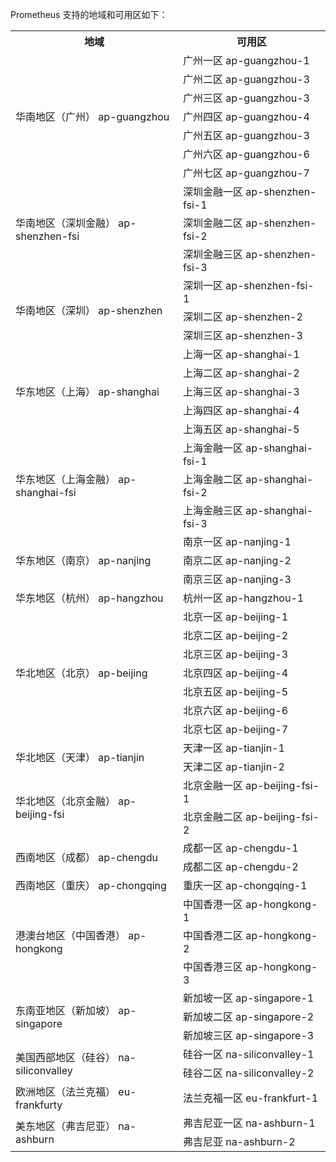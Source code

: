  Prometheus 支持的地域和可用区如下：

 <table>
    <tr>
     <th ><span>地域</span></th>
     <th ><span>可用区</span></th>
    </tr>
    <tr>
     <td rowspan="7"><span>华南地区（广州） ap-guangzhou</span></td>
     <td ><span>广州一区 ap-guangzhou-1</span></td>
    </tr>
		   <tr>
     <td ><span>广州二区 ap-guangzhou-3</span></td>
    </tr>
    <tr>
     <td ><span>广州三区 ap-guangzhou-3</span></td>
    </tr>
    <tr>
     <td ><span>广州四区 ap-guangzhou-4</span></td>
    </tr>
		   <tr>
     <td ><span>广州五区 ap-guangzhou-3</span></td>
    </tr>
     <td ><span>广州六区 ap-guangzhou-6</span></td>
    </tr>
    <tr>
     <td ><span>广州七区 ap-guangzhou-7</span></td>
    </tr>
    <tr>
     <td rowspan="3"><span>华南地区（深圳金融） ap-shenzhen-fsi</span></td>
     <td ><span>深圳金融一区 ap-shenzhen-fsi-1</span></td>
    </tr>
    <tr>
     <td ><span>深圳金融二区 ap-shenzhen-fsi-2 </span></td>
    </tr>
    <tr>
     <td ><span>深圳金融三区 ap-shenzhen-fsi-3</span></td>
    </tr>
    <tr>
     <td rowspan="3" ><span>华南地区（深圳） ap-shenzhen</span></td>
     <td ><span>深圳一区 ap-shenzhen-fsi-1</span></td>
    </tr>
    <tr>
     <td ><span>深圳二区 ap-shenzhen-2 </span></td>
    </tr>
    <tr>
     <td ><span>深圳三区 ap-shenzhen-3</span></td>
    </tr>
    <tr>
     <td rowspan="5"><span>华东地区（上海） ap-shanghai</span></td>
     <td ><span>上海一区 ap-shanghai-1</span></td>
    </tr>
    <tr>
     <td ><span>上海二区 ap-shanghai-2</span></td>
    </tr>
    <tr>
     <td ><span>上海三区 ap-shanghai-3</span></td>
    </tr>
    <tr>
     <td ><span>上海四区 ap-shanghai-4</span></td>
    </tr>
    <tr>
     <td ><span>上海五区 ap-shanghai-5</span></td>
    </tr>
    <tr>
     <td rowspan="3"><span>华东地区（上海金融） ap-shanghai-fsi</span></td>
     <td ><span>上海金融一区 ap-shanghai-fsi-1</span></td>
    </tr>
    <tr>
     <td ><span>上海金融二区 ap-shanghai-fsi-2</span></td>
    </tr>
    <tr>
     <td ><span>上海金融三区 ap-shanghai-fsi-3</span></td>
    </tr>
    <tr>
     <td rowspan="3"><span>华东地区（南京） ap-nanjing</span></td>
     <td ><span>南京一区 ap-nanjing-1</span></td>
    </tr>
    <tr>
     <td ><span>南京二区 ap-nanjing-2</span></td>
    </tr>
    <tr>
     <td ><span>南京三区 ap-nanjing-3</span></td>
    </tr>
     <tr>
     <td ><span>华东地区（杭州） ap-hangzhou</span></td>
     <td ><span>杭州一区 ap-hangzhou-1</span></td>
    </tr>
    <tr>
     <td rowspan="7"><span>华北地区（北京） ap-beijing</span></td>
     <td ><span>北京一区 ap-beijing-1</span></td>
    </tr>
    <tr>
     <td ><span>北京二区 ap-beijing-2</span></td>
    </tr>
    <tr>
     <td ><span>北京三区 ap-beijing-3</span></td>
    </tr>
    <tr>
     <td ><span>北京四区 ap-beijing-4</span></td>
    </tr>
    <tr>
     <td ><span>北京五区 ap-beijing-5</span></td>
    </tr>
    <tr>
     <td ><span>北京六区 ap-beijing-6</span></td> 
    </tr>
    <tr>
     <td ><span>北京七区 ap-beijing-7</span></td>
    </tr>
    <tr>
     <td rowspan="2"><span>华北地区（天津） ap-tianjin</span></td>
     <td ><span>天津一区 ap-tianjin-1</span></td>
    </tr>
    <tr>
     <td ><span>天津二区 ap-tianjin-2</span></td>
    </tr>
        <tr>
     <td rowspan="2"><span>华北地区（北京金融） ap-beijing-fsi</span></td>
     <td ><span>北京金融一区 ap-beijing-fsi-1</span></td>
    </tr>
    <tr>
     <td ><span>北京金融二区 ap-beijing-fsi-2</span></td>
    </tr>
    <tr>
     <td rowspan="2"><span>西南地区（成都） ap-chengdu</span></td>
     <td ><span>成都一区 ap-chengdu-1</span></td>
    </tr>
    <tr>
     <td ><span>成都二区 ap-chengdu-2</span></td>
    </tr>
    <tr>
     <td ><span>西南地区（重庆） ap-chongqing</span></td>
     <td ><span>重庆一区 ap-chongqing-1</span></td>
    </tr>
    <tr>
     <td rowspan="3"><span>港澳台地区（中国香港） ap-hongkong</span></td>
     <td ><span>中国香港一区 ap-hongkong-1</span></td>
    </tr>
    <tr>
     <td ><span>中国香港二区 ap-hongkong-2</span></td>
    </tr>
    <tr>
     <td ><span>中国香港三区 ap-hongkong-3</span></td>
    </tr>
     <tr>
     <td rowspan="3"><span>东南亚地区（新加坡） ap-singapore</span></td>
     <td ><span>新加坡一区 ap-singapore-1</span></td>
     </tr>
     <tr>
      <td ><span>新加坡二区 ap-singapore-2</span></td>
      </tr>
       <tr>
      <td ><span>新加坡三区 ap-singapore-3</span></td>
      </tr>
       <tr>
     <td rowspan="2"><span>美国西部地区（硅谷） na-siliconvalley</span></td>
     <td ><span>硅谷一区 na-siliconvalley-1</span></td>
     </tr>
      <tr>
      <td ><span>硅谷二区 na-siliconvalley-2</span></td>
      </tr>
       <tr>
     <td ><span>欧洲地区（法兰克福） eu-frankfurty</span></td>
     <td ><span>法兰克福一区 eu-frankfurt-1</span></td>
     </tr>
      <tr>
     <td rowspan="2"><span>美东地区（弗吉尼亚） na-ashburn</span></td>
     <td ><span>弗吉尼亚一区 na-ashburn-1</span></td>
     </tr>
      <tr>
      <td ><span>弗吉尼亚 na-ashburn-2</span></td>
      </tr>
    </tr>
  </table>

